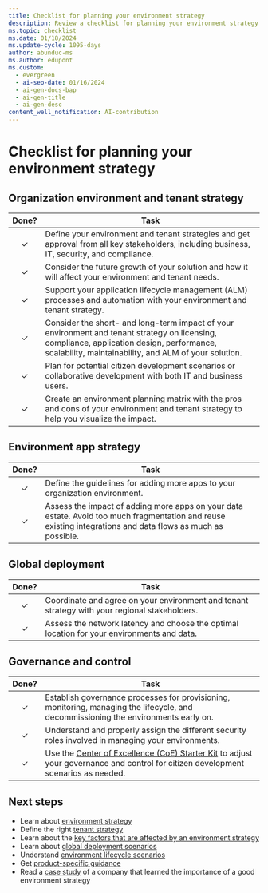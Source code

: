 ```yaml
---
title: Checklist for planning your environment strategy
description: Review a checklist for planning your environment strategy for Dynamics 365 and organize your environments and data for a successful implementation project.
ms.topic: checklist
ms.date: 01/18/2024
ms.update-cycle: 1095-days
author: abunduc-ms
ms.author: edupont
ms.custom:
  - evergreen
  - ai-seo-date: 01/16/2024
  - ai-gen-docs-bap
  - ai-gen-title
  - ai-gen-desc
content_well_notification: AI-contribution
---
```


# Checklist for planning your environment strategy

## Organization environment and tenant strategy

| Done? | Task |
| :---: | --- |
| &check; | Define your environment and tenant strategies and get approval from all key stakeholders, including business, IT, security, and compliance. |
| &check; | Consider the future growth of your solution and how it will affect your environment and tenant needs. |
| &check; | Support your application lifecycle management (ALM) processes and automation with your environment and tenant strategy. |
| &check; | Consider the short- and long-term impact of your environment and tenant strategy on licensing, compliance, application design, performance, scalability, maintainability, and ALM of your solution. |
| &check; | Plan for potential citizen development scenarios or collaborative development with both IT and business users. |
| &check; | Create an environment planning matrix with the pros and cons of your environment and tenant strategy to help you visualize the impact. |

## Environment app strategy

| Done? | Task |
| :---: | --- |
| &check; | Define the guidelines for adding more apps to your organization environment. |
| &check; | Assess the impact of adding more apps on your data estate. Avoid too much fragmentation and reuse existing integrations and data flows as much as possible. |

## Global deployment

| Done? | Task |
| :---: | --- |
| &check; | Coordinate and agree on your environment and tenant strategy with your regional stakeholders. |
| &check; | Assess the network latency and choose the optimal location for your environments and data. |

## Governance and control

| Done? | Task |
| :---: | --- |
| &check; | Establish governance processes for provisioning, monitoring, managing the lifecycle, and decommissioning the environments early on. |
| &check; | Understand and properly assign the different security roles involved in managing your environments. |
| &check; | Use the [Center of Excellence (CoE) Starter Kit](/power-platform/guidance/coe/starter-kit) to adjust your governance and control for citizen development scenarios as needed. |

## Next steps

- Learn about [environment strategy](environment-strategy-overview.md)
- Define the right [tenant strategy](environment-strategy-tenant-strategy.md)
- Learn about the [key factors that are affected by an environment strategy](environment-strategy-key-factors-affected.md)
- Learn about [global deployment scenarios](environment-strategy-global-deployment-scenarios.md)
- Understand [environment lifecycle scenarios](environment-strategy-lifecycle-scenarios.md)
- Get [product-specific guidance](environment-strategy-guidance-product.md)
- Read a [case study](environment-strategy-case-study.md) of a company that learned the importance of a good environment strategy
